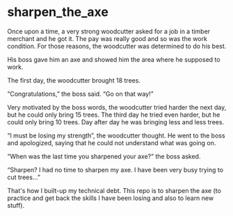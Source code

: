 # sharpen_the_axe
Once upon a time, a very strong woodcutter asked for a job in a timber merchant and he got it. The pay was really good and so was the work condition. For those reasons, the woodcutter was determined to do his best.

His boss gave him an axe and showed him the area where he supposed to work.

The first day, the woodcutter brought 18 trees.

“Congratulations,” the boss said. “Go on that way!”

Very motivated by the boss words, the woodcutter tried harder the next day, but he could only bring 15 trees. The third day he tried even harder, but he could only bring 10 trees. Day after day he was bringing less and less trees.

“I must be losing my strength”, the woodcutter thought. He went to the boss and apologized, saying that he could not understand what was going on.

“When was the last time you sharpened your axe?” the boss asked.

“Sharpen? I had no time to sharpen my axe. I have been very busy trying to cut trees…”

That's how I built-up my technical debt. This repo is to sharpen the axe (to practice and get back the skills I have been losing and also to learn new stuff).
